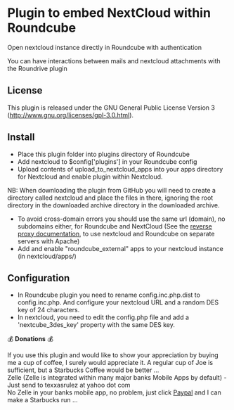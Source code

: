 # Plugin to embed NextCloud within Roundcube

Open nextcloud instance directly in Roundcube with authentication

You can have interactions between mails and nextcloud attachments with the Roundrive plugin

License
-------

This plugin is released under the GNU General Public License Version 3
(http://www.gnu.org/licenses/gpl-3.0.html).

Install
-------

* Place this plugin folder into plugins directory of Roundcube
* Add nextcloud to $config['plugins'] in your Roundcube config
* Upload contents of upload_to_nextcloud_apps into your apps directory for Nextcloud and enable plugin within Nextcloud.

NB: When downloading the plugin from GitHub you will need to create a
directory called nextcloud and place the files in there,
ignoring the root directory in the downloaded archive directory in the
downloaded archive.

* To avoid cross-domain errors you should use the same url (domain), no subdomains either, for Roundcube and NextCloud (See the [reverse proxy documentation](reverseproxy.md), to use nextcloud and Roundcube on separate servers with Apache)
* Add and enable "roundcube_external" apps to your nextcloud instance (in nextcloud/apps/)

Configuration
-------------

* In Roundcube plugin you need to rename config.inc.php.dist to config.inc.php. And configure your nextcloud URL and a random DES key of 24 characters.
* In nextcloud, you need to edit the config.php file and add a 'nextcube_3des_key' property with the same DES key.

:moneybag: **Donations** :moneybag:

If you use this plugin and would like to show your appreciation by buying me a cup of coffee, I surely would appreciate it. A regular cup of Joe is sufficient, but a Starbucks Coffee would be better ... \
Zelle (Zelle is integrated within many major banks Mobile Apps by default) - Just send to texxasrulez at yahoo dot com \
No Zelle in your banks mobile app, no problem, just click [Paypal](https://paypal.me/texxasrulez?locale.x=en_US) and I can make a Starbucks run ...

